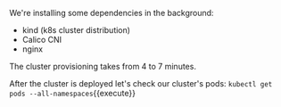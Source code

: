 We're installing some dependencies in the background:

- kind (k8s cluster distribution)
- Calico CNI
- nginx

The cluster provisioning takes from 4 to 7 minutes.

After the cluster is deployed let's check our cluster's pods: `kubectl get pods --all-namespaces`{{execute}}
